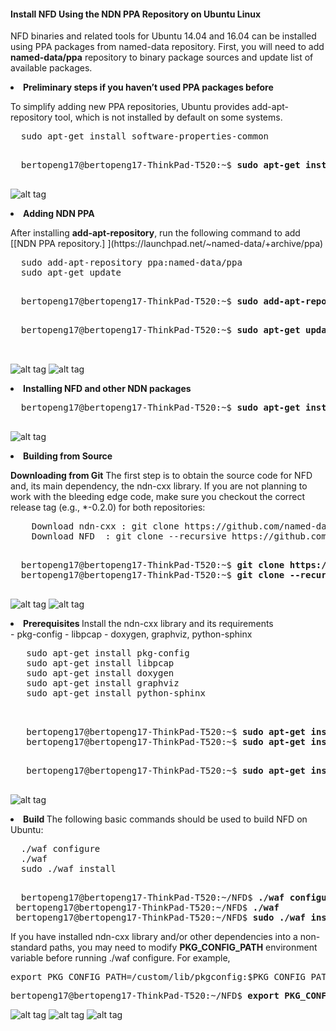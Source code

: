 #### Install NFD Using the NDN PPA Repository on Ubuntu Linux

NFD binaries and related tools for Ubuntu 14.04 and 16.04 can be installed using PPA packages from named-data repository. First, you will need to add <b>named-data/ppa</b> repository to binary package sources and update list of available packages.




  <li><b>Preliminary steps if you haven’t used PPA packages before</b><p></li>
    To simplify adding new PPA repositories, Ubuntu provides add-apt-repository tool, which is not installed by default on some systems.

  <pre>
  sudo apt-get install software-properties-common
  </pre>
  <pre>
  bertopeng17@bertopeng17-ThinkPad-T520:~$ <b>sudo apt-get install software-properties-common</b>
  </pre>
  
![alt tag](https://github.com/Telmat2015/NFD/blob/master/image/Screenshot%20from%202016-09-27%2022-01-24.png)

  
  
  
<li><b>Adding NDN PPA</b><p></li>
  After installing <b>add-apt-repository</b>, run the following command to add [[NDN PPA repository.] ](https://launchpad.net/~named-data/+archive/ppa)

  <pre>
  sudo add-apt-repository ppa:named-data/ppa
  sudo apt-get update
  </pre>
  
  <pre>
  bertopeng17@bertopeng17-ThinkPad-T520:~$ <b>sudo add-apt-repository ppa:named-data/ppa</b>
  </pre>
  
  <pre>
  bertopeng17@bertopeng17-ThinkPad-T520:~$ <b>sudo apt-get update</b>

  </pre>


  ![alt tag](https://github.com/Telmat2015/NFD/blob/master/image/Screenshot%20from%202016-09-27%2022-05-10.png)
  ![alt tag](https://github.com/Telmat2015/NFD/blob/master/image/Screenshot%20from%202016-09-27%2022-06-12.png)

<li><b>Installing NFD and other NDN packages</b><p></li>

  <pre>
  bertopeng17@bertopeng17-ThinkPad-T520:~$ <b>sudo apt-get install nfd</b>
  </pre>
  
  ![alt tag](https://github.com/Telmat2015/NFD/blob/master/image/Screenshot%20from%202016-09-27%2022-11-29.png)
  
  
<li><b>Building from Source</b><p></li>

  <b>Downloading from Git</b>
  The first step is to obtain the source code for NFD and, its main dependency, the ndn-cxx library. If you are not planning to work with the bleeding edge code, make sure you checkout the correct release tag (e.g., *-0.2.0) for both repositories:
    
  <pre>
    Download ndn-cxx : git clone https://github.com/named-data/ndn-cxx
    Download NFD  : git clone --recursive https://github.com/named-data/NFD
  </pre>

  <pre>
  bertopeng17@bertopeng17-ThinkPad-T520:~$ <b>git clone https://github.com/named-data/ndn-cxx</b>
  bertopeng17@bertopeng17-ThinkPad-T520:~$ <b>git clone --recursive https://github.com/named-data/NFD</b>
  </pre>
  <p>

![alt tag](https://github.com/Telmat2015/NFD/blob/master/image/Screenshot%20from%202016-09-27%2022-30-21.png)
![alt tag](https://github.com/Telmat2015/NFD/blob/master/image/Screenshot%20from%202016-09-27%2022-42-42.png)


 <li><b>Prerequisites </b>Install the ndn-cxx library and its requirements</li>
    -  pkg-config
    -  libpcap
    -  doxygen, graphviz, python-sphinx

   <pre>
   sudo apt-get install pkg-config
   sudo apt-get install libpcap
   sudo apt-get install doxygen
   sudo apt-get install graphviz
   sudo apt-get install python-sphinx

   </pre>
   <pre>
   bertopeng17@bertopeng17-ThinkPad-T520:~$ <b>sudo apt-get install pkg-config</b>
   bertopeng17@bertopeng17-ThinkPad-T520:~$ <b>sudo apt-get install libpcap-dev</b>
   </pre>
 
   <pre>
   bertopeng17@bertopeng17-ThinkPad-T520:~$ <b>sudo apt-get install doxygen graphviz python-sphinx</b>
   </pre>
 


![alt tag](https://github.com/Telmat2015/NFD/blob/master/image/Screenshot%20from%202016-09-27%2023-13-50.png)

 
 
 
 <li><b>Build </b>The following basic commands should be used to build NFD on Ubuntu:</li>
 <pre>
  ./waf configure
  ./waf
  sudo ./waf install
 </pre>

 <pre>
  bertopeng17@bertopeng17-ThinkPad-T520:~/NFD$ <b>./waf configure</b>
 bertopeng17@bertopeng17-ThinkPad-T520:~/NFD$ <b>./waf</b>
 bertopeng17@bertopeng17-ThinkPad-T520:~/NFD$ <b>sudo ./waf install</b>
</pre>
If you have installed ndn-cxx library and/or other dependencies into a non-standard paths, you may need to modify <b>PKG_CONFIG_PATH</b> environment variable before running ./waf configure. For example,

<pre>
export PKG_CONFIG_PATH=/custom/lib/pkgconfig:$PKG_CONFIG_PATH
</pre>
<pre>
bertopeng17@bertopeng17-ThinkPad-T520:~/NFD$ <b>export PKG_CONFIG_PATH=/custom/lib/pkgconfig:$PKG_CONFIG_PATH</b>
</pre>


![alt tag](https://github.com/Telmat2015/NFD/blob/master/image/Screenshot%20from%202016-09-27%2023-17-02.png)
![alt tag](https://github.com/Telmat2015/NFD/blob/master/image/Screenshot%20from%202016-09-27%2023-17-02.png)
![alt tag](https://github.com/Telmat2015/NFD/blob/master/image/Screenshot%20from%202016-09-27%2023-17-02.png)


